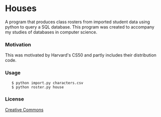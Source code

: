 # Houses
A program that produces class rosters from imported student data using python to query a SQL database. This program was created to accompany my studies of databases in computer science.

### Motivation
This was motivated by Harvard's CS50 and partly includes their distribution code.

### Usage
       $ python import.py characters.csv
       $ python roster.py house

### License
[Creative Commons](https://creativecommons.org/licenses/by-nc-sa/4.0/)

